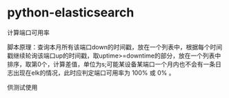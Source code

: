 # python-elasticsearch
计算端口可用率

脚本原理：查询本月所有该端口down的时间戳，放在一个列表中，根据每个时间戳继续轮询该端口up的时间戳，取uptime>=downtime的部分，放在一个列表中排序，取第0个，计算差值，单位为s;可能某设备某端口一个月内也不会有一条日志出现在elk的情况，此时应判定端口可用率为 100% 或 0% 。

供测试使用
